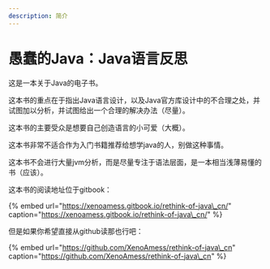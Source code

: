 ```yaml
---
description: 简介
---
```


# 愚蠢的Java：Java语言反思

这是一本关于Java的电子书。

这本书的重点在于指出Java语言设计，以及Java官方库设计中的不合理之处，并试图加以分析，并试图给出一个合理的解决办法（尽量）。

这本书的主要受众是想要自己创造语言的小可爱（大概）。

这本书非常不适合作为入门书籍推荐给想学java的人，别做这种事情。

这本书不会进行大量jvm分析，而是尽量专注于语法层面，是一本相当浅薄易懂的书（应该）。

这本书的阅读地址位于gitbook：

{% embed url="https://xenoamess.gitbook.io/rethink-of-java\_cn/" caption="https://xenoamess.gitbook.io/rethink-of-java\_cn/" %}

但是如果你希望直接从github读那也行吧：

{% embed url="https://github.com/XenoAmess/rethink-of-java\_cn" caption="https://github.com/XenoAmess/rethink-of-java\_cn" %}



